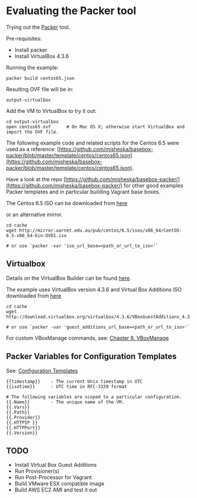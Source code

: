 Evaluating the Packer tool
==========================

Trying out the [Packer](http://www.packer.io) tool.

Pre-requisites:

* Install packer
* Install VirtualBox 4.3.6

Running the example:

    packer build centos65.json

Resulting OVF file will be in:

    output-virtualbox

Add the VM to VirtualBox to try it out:

    cd output-virtualbox
    open centos65.ovf      # On Mac OS X; otherwise start VirtualBox and import the OVF file.

The following example code and related scripts for the Centos 6.5 were used as a reference:
[https://github.com/misheska/basebox-packer/blob/master/template/centos/centos65.json](https://github.com/misheska/basebox-packer/blob/master/template/centos/centos65.json).

Have a look at the repo [https://github.com/misheska/basebox-packer/](https://github.com/misheska/basebox-packer/) for other good examples Packer templates and in particular building Vagrant base boxes.

The Centos 6.5 ISO can be downloaded from [here](http://mirrors.kernel.org/centos/6.5/isos/x86_64/CentOS-6.5-x86_64-bin-DVD1.iso)

or an alternative mirror.

	cd cache
	wget http://mirror.aarnet.edu.au/pub/centos/6.5/isos/x86_64/CentOS-6.5-x86_64-bin-DVD1.iso

	# or use `packer -var 'iso_url_base=<path_or_url_to_iso>'`


Virtualbox
----------

Details on the VirtualBox Builder can be found [here](http://www.packer.io/docs/builders/virtualbox.html).

The example uses VirtualBox version 4.3.6 and Virtual Box Additions ISO downloaded from [here](http://download.virtualbox.org/virtualbox/4.3.6/VBoxGuestAdditions_4.3.6.iso)

    cd cache
    wget http://download.virtualbox.org/virtualbox/4.3.6/VBoxGuestAdditions_4.3.6.iso

    # or use `packer -var 'guest_additions_url_base=<path_or_url_to_iso>'`

For custom VBoxManage commands, see: [Chapter 8. VBoxManage](http://www.virtualbox.org/manual/ch08.html)


Packer Variables for Configuration Templates
--------------------------------------------

See: [Configuration Templates](http://www.packer.io/docs/templates/configuration-templates.html)

	{{timestamp}}    - The current Unix timestamp in UTC
	{{isotime}}      - UTC time in RFC-3339 format

	# The following variables are scoped to a particular configuration.
	{{.Name}}        - The unique name of the VM.
	{{.Vars}}
	{{.Path}}
	{{.Provider}}
	{{.HTTPIP }}
	{{.HTTPPort}}
	{{.Version}}

TODO
----

* Install Virtual Box Guest Additions
* Run Provisioner(s)
* Run Post-Processor for Vagrant
* Build VMware ESX compatible image
* Build AWS EC2 AMI and test it out
